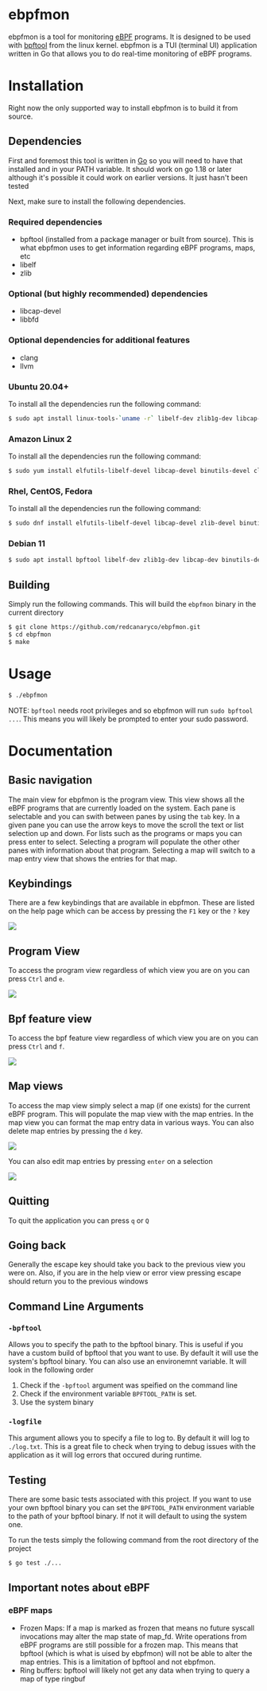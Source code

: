 # ebpfmon
ebpfmon is a tool for monitoring [eBPF](https://ebpf.io/what-is-ebpf/) programs. It is designed to be used with [bpftool](https://github.com/libbpf/bpftool) from the linux kernel. ebpfmon is a TUI (terminal UI) application written in Go that allows you to do real-time monitoring of eBPF programs.

# Installation
Right now the only supported way to install ebpfmon is to build it from source.

## Dependencies
First and foremost this tool is written in [Go](https://go.dev/learn/) so you will need to have that installed and in your PATH variable. It should work on go 1.18 or later although it's possible it could work on earlier versions. It just hasn't been tested

Next, make sure to install the following dependencies.

### Required dependencies
- bpftool (installed from a package manager or built from source). This is what ebpfmon uses to get information regarding eBPF programs, maps, etc
- libelf
- zlib

### Optional (but highly recommended) dependencies
- libcap-devel
- libbfd

### Optional dependencies for additional features
- clang
- llvm

### Ubuntu 20.04+
To install all the dependencies run the following command:
```bash
$ sudo apt install linux-tools-`uname -r` libelf-dev zlib1g-dev libcap-dev clang llvm binutils-dev
```

### Amazon Linux 2
To install all the dependencies run the following command:
```bash
$ sudo yum install elfutils-libelf-devel libcap-devel binutils-devel clang bpftool
```

### Rhel, CentOS, Fedora
To install all the dependencies run the following command:
```bash
$ sudo dnf install elfutils-libelf-devel libcap-devel zlib-devel binutils-devel clang bpftool
```

### Debian 11 
```bash
$ sudo apt install bpftool libelf-dev zlib1g-dev libcap-dev binutils-dev clang llvm  
```

## Building
Simply run the following commands. This will build the `ebpfmon` binary in the current directory
```bash
$ git clone https://github.com/redcanaryco/ebpfmon.git
$ cd ebpfmon
$ make
```

# Usage
```bash
$ ./ebpfmon
```

NOTE: `bpftool` needs root privileges and so ebpfmon will run `sudo bpftool ...`.
This means you will likely be prompted to enter your sudo password.

# Documentation
## Basic navigation
The main view for ebpfmon is the program view. This view shows all the eBPF
programs that are currently loaded on the system. Each pane is selectable and
you can swith between panes by using the `tab` key. In a given pane you can use
the arrow keys to move the scroll the text or list selection up and down.
For lists such as the programs or maps you can press enter to select. Selecting
a program will populate the other other panes with information about that
program. Selecting a map will switch to a map entry view that shows the entries
for that map.

## Keybindings
There are a few keybindings that are available in ebpfmon. These are listed
on the help page which can be access by pressing the `F1` key or the `?` key
<p text-align="center">
    <img src="images/help_menu.png" />
</p>

## Program View
To access the program view regardless of which view you are on you can press `Ctrl` and `e`. 
<p text-align="center">
    <img src="images/program_view.png" />
</p>

## Bpf feature view
To access the bpf feature view regardless of which view you are on you can press `Ctrl` and `f`.
<p text-align="center">
    <img src="images/feature_view.png" />
</p>

## Map views
To access the map view simply select a map (if one exists) for the current eBPF program. This will populate the map view with the map entries. In the map view you can format the map entry data in various ways. You can also delete map entries by pressing the `d` key.

<p text-align="center">
    <img src="images/map_entry_view2.png" />
</p>

 You can also edit map entries by pressing `enter` on a selection
 <p text-align="center">
    <img src="images/map_entry_edit_view.png" />
</p>

## Quitting
To quit the application you can press `q` or `Q`

## Going back
Generally the escape key should take you back to the previous view you were on. Also, if you are in the help view or error view pressing escape should return you to the previous windows

## Command Line Arguments
### `-bpftool`
Allows you to specify the path to the bpftool binary. This is useful if you have
a custom build of bpftool that you want to use. By default it will use the
system's bpftool binary. You can also use an environemnt variable. It will look
in the following order
1. Check if the `-bpftool` argument was speified on the command line
2. Check if the environment variable `BPFTOOL_PATH` is set.
3. Use the system binary 

### `-logfile`
This argument allows you to specify a file to log to. By default it will log to
`./log.txt`. This is a great file to check when trying to debug issues with the
application as it will log errors that occured during runtime.

## Testing
There are some basic tests associated with this project. If you want to use your own bpftool binary you can set the `BPFTOOL_PATH` environment variable to the path of your bpftool binary. If not it will default to using the system one.

To run the tests simply the following command from the root directory of the project
```bash
$ go test ./...
```

## Important notes about eBPF
### eBPF maps
- Frozen Maps: If a map is marked as frozen that means no future syscall invocations may alter the map state of map_fd. Write operations from eBPF programs are still possible for a frozen map. This means that bpftool (which is what is uised by ebpfmon) will not be able to alter the map entries. This is a limitation of bpftool and not ebpfmon.
- Ring buffers: bpftool will likely not get any data when trying to query a map of type ringbuf 